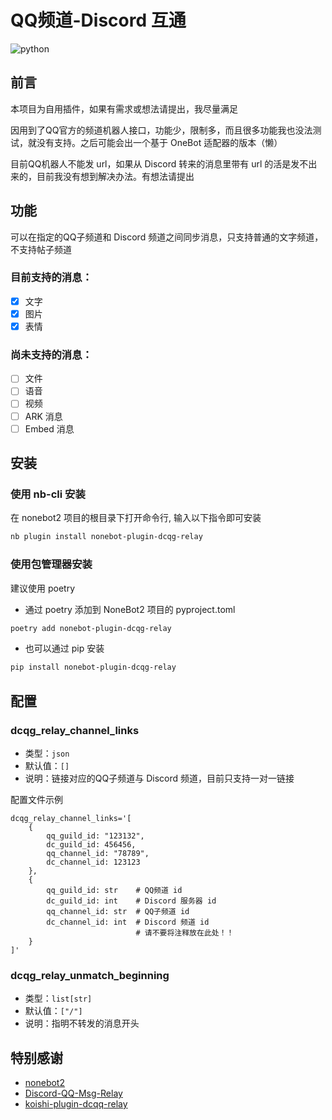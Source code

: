 # QQ频道-Discord 互通
<img src="https://img.shields.io/badge/python-3.9+-blue?logo=python&logoColor=edb641" alt="python">


## 前言
本项目为自用插件，如果有需求或想法请提出，我尽量满足

因用到了QQ官方的频道机器人接口，功能少，限制多，而且很多功能我也没法测试，就没有支持。之后可能会出一个基于 OneBot 适配器的版本（懒）

目前QQ机器人不能发 url，如果从 Discord 转来的消息里带有 url 的活是发不出来的，目前我没有想到解决办法。有想法请提出

## 功能
可以在指定的QQ子频道和 Discord 频道之间同步消息，只支持普通的文字频道，不支持帖子频道

### 目前支持的消息：
- [x] 文字
- [x] 图片
- [x] 表情

### 尚未支持的消息：
- [ ] 文件
- [ ] 语音
- [ ] 视频
- [ ] ARK 消息
- [ ] Embed 消息

## 安装

### 使用 nb-cli 安装
在 nonebot2 项目的根目录下打开命令行, 输入以下指令即可安装
```bash
nb plugin install nonebot-plugin-dcqg-relay
```

### 使用包管理器安装
建议使用 poetry
- 通过 poetry 添加到 NoneBot2 项目的 pyproject.toml
```bash
poetry add nonebot-plugin-dcqg-relay
```
- 也可以通过 pip 安装
```bash
pip install nonebot-plugin-dcqg-relay
```

## 配置
### dcqg_relay_channel_links
- 类型：`json`
- 默认值：`[]`
- 说明：链接对应的QQ子频道与 Discord 频道，目前只支持一对一链接

配置文件示例
```dotenv
dcqg_relay_channel_links='[
    {
        qq_guild_id: "123132",
        dc_guild_id: 456456,
        qq_channel_id: "78789",
        dc_channel_id: 123123
    },
    {
        qq_guild_id: str    # QQ频道 id
        dc_guild_id: int    # Discord 服务器 id
        qq_channel_id: str  # QQ子频道 id
        dc_channel_id: int  # Discord 频道 id
                            # 请不要将注释放在此处！！
    }
]'
```


### dcqg_relay_unmatch_beginning
- 类型：`list[str]`
- 默认值：`["/"]`
- 说明：指明不转发的消息开头

## 特别感谢
- [nonebot2](https://github.com/nonebot/nonebot2)
- [Discord-QQ-Msg-Relay](https://github.com/OasisAkari/Discord-QQ-Msg-Relay)
- [koishi-plugin-dcqq-relay](https://github.com/koishijs/koishi-plugin-dcqq-relay)
